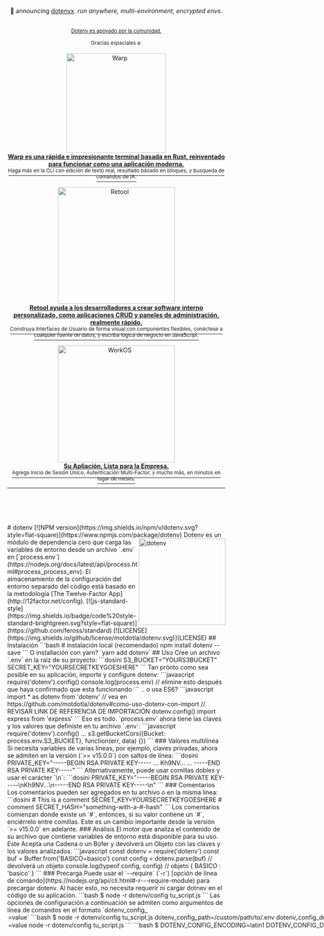 <div align="center">
🎉 announcing <a href="https://github.com/dotenvx/dotenvx">dotenvx</a>. <em>run anywhere, multi-environment, encrypted envs</em>.
</div>
&nbsp;
<div align="center">
<p>
  <sup>
    <a href="https://github.com/sponsors/motdotla">Dotenv es apoyado por la comunidad.</a>
  </sup>
</p>
<sup>Gracias espaciales a:</sup>
<br>
<br>
<a href="https://www.warp.dev/?utm_source=github&utm_medium=referral&utm_campaign=dotenv_p_20220831">
  <div>
    <img src="https://res.cloudinary.com/dotenv-org/image/upload/v1661980709/warp_hi8oqj.png" width="230" alt="Warp">
  </div>
  <b>Warp es una rápida e impresionante terminal basada en Rust, reinventado para funcionar como una aplicación moderna.</b>
  <div>
    <sup>Haga más en la CLI con edición de texto real, resultado básado en bloques, y busqueda de comandos de IA.</sup>
  </div>
</a>
<br>
<a href="https://retool.com/?utm_source=sponsor&utm_campaign=dotenv">
  <div>
    <img src="https://res.cloudinary.com/dotenv-org/image/upload/c_scale,w_300/v1664466968/logo-full-black_vidfqf.png" width="270" alt="Retool">
  </div>
  <b>Retool ayuda a los desarrolladores a crear software interno personalizado, como aplicaciones CRUD y paneles de administración, realmente rápido.</b>
  <div>
    <sup>Construya Interfaces de Usuario de forma visual con componentes flexibles, conéctese a cualquier fuente de datos, y escriba lógica de negocio en JavaScript.</sup>
  </div>
</a>
<br>
<a href="https://workos.com/?utm_campaign=github_repo&utm_medium=referral&utm_content=dotenv&utm_source=github">
  <div>
    <img src="https://res.cloudinary.com/dotenv-org/image/upload/c_scale,w_400/v1665605496/68747470733a2f2f73696e647265736f726875732e636f6d2f6173736574732f7468616e6b732f776f726b6f732d6c6f676f2d77686974652d62672e737667_zdmsbu.svg" width="270" alt="WorkOS">
  </div>
  <b>Su Apliación, Lista para la Empresa.</b>
  <div>
    <sup>Agrega Inicio de Sesión Único, Autenticación Multi-Factor, y mucho más, en minutos en lugar de meses.</sup>
  </div>
</a>
<hr>
<br>
<br>
<br>
<br>
</div>
# dotenv [![NPM version](https://img.shields.io/npm/v/dotenv.svg?style=flat-square)](https://www.npmjs.com/package/dotenv)
<img src="https://raw.githubusercontent.com/motdotla/dotenv/master/dotenv.svg" alt="dotenv" align="right" width="200" />
Dotenv es un módulo de dependencia cero que carga las variables de entorno desde un archivo `.env` en [`process.env`](https://nodejs.org/docs/latest/api/process.html#process_process_env). El almacenamiento de la configuración del entorno separado del código está basado en la metodología [The Twelve-Factor App](http://12factor.net/config).
[![js-standard-style](https://img.shields.io/badge/code%20style-standard-brightgreen.svg?style=flat-square)](https://github.com/feross/standard)
[![LICENSE](https://img.shields.io/github/license/motdotla/dotenv.svg)](LICENSE)
## Instalación
```bash
# instalación local (recomendado)
npm install dotenv --save
```
O installación con yarn? `yarn add dotenv`
## Uso
Cree un archivo `.env` en la raíz de su proyecto:
```dosini
S3_BUCKET="YOURS3BUCKET"
SECRET_KEY="YOURSECRETKEYGOESHERE"
```
Tan prónto como sea posible en su aplicación, importe y configure dotenv:
```javascript
require('dotenv').config()
console.log(process.env) // elimine esto después que haya confirmado que esta funcionando
```
.. o usa ES6?
```javascript
import * as dotenv from 'dotenv' // vea en https://github.com/motdotla/dotenv#como-uso-dotenv-con-import
// REVISAR LINK DE REFERENCIA DE IMPORTACIÓN
dotenv.config()
import express from 'express'
```
Eso es todo. `process.env` ahora tiene las claves y los valores que definiste en tu archivo `.env`:
```javascript
require('dotenv').config()
...
s3.getBucketCors({Bucket: process.env.S3_BUCKET}, function(err, data) {})
```
### Valores multilínea
Si necesita variables de varias líneas, por ejemplo, claves privadas, ahora se admiten en la versión (`>= v15.0.0`) con saltos de línea:
```dosini
PRIVATE_KEY="-----BEGIN RSA PRIVATE KEY-----
...
Kh9NV...
...
-----END RSA PRIVATE KEY-----"
```
Alternativamente, puede usar comillas dobles y usar el carácter `\n`:
```dosini
PRIVATE_KEY="-----BEGIN RSA PRIVATE KEY-----\nKh9NV...\n-----END RSA PRIVATE KEY-----\n"
```
### Comentarios
Los comentarios pueden ser agregados en tu archivo o en la misma línea:
```dosini
# This is a comment
SECRET_KEY=YOURSECRETKEYGOESHERE # comment
SECRET_HASH="something-with-a-#-hash"
```
Los comentarios comienzan donde existe un `#`, entonces, si su valor contiene un `#`, enciérrelo entre comillas. Este es un cambio importante desde la versión `>= v15.0.0` en adelante.
### Análisis
El motor que analiza el contenido de su archivo que contiene variables de entorno está disponible para su uso. Este Acepta una Cadena o un Búfer y devolverá un Objeto con las claves y los valores analizados.
```javascript
const dotenv = require('dotenv')
const buf = Buffer.from('BASICO=basico')
const config = dotenv.parse(buf) // devolverá un objeto
console.log(typeof config, config) // objeto { BASICO : 'basico' }
```
### Precarga
Puede usar el `--require` (`-r`) [opción de línea de comando](https://nodejs.org/api/cli.html#-r---require-module) para precargar dotenv. Al hacer esto, no necesita requerir ni cargar dotnev en el código de su aplicación.
```bash
$ node -r dotenv/config tu_script.js
```
Las opciones de configuración a continuación se admiten como argumentos de línea de comandos en el formato `dotenv_config_<option>=value`
```bash
$ node -r dotenv/config tu_script.js dotenv_config_path=/custom/path/to/.env dotenv_config_debug=true
```
Además, puede usar variables de entorno para establecer opciones de configuración. Los argumentos de línea de comandos precederán a estos.
```bash
$ DOTENV_CONFIG_<OPTION>=value node -r dotenv/config tu_script.js
```
```bash
$ DOTENV_CONFIG_ENCODING=latin1 DOTENV_CONFIG_DEBUG=true node -r dotenv/config tu_script.js dotenv_config_path=/custom/path/to/.env
```
### Expansión Variable
Necesitaras agregar el valor de otro variable en una de sus variables? Usa [dotenv-expand](https://github.com/motdotla/dotenv-expand).
### Sincronizando
Necesitas mentener sincronizados los archivos `.env` entre maquinas, entornos, o miembros del equipo? Usa
[dotenv-vault](https://github.com/dotenv-org/dotenv-vault).
## Ejemplos
Vea [ejemplos](https://github.com/dotenv-org/examples) sobre el uso de dotenv con varios frameworks, lenguajes y configuraciones.
* [nodejs](https://github.com/dotenv-org/examples/tree/master/dotenv-nodejs)
* [nodejs (depurar en)](https://github.com/dotenv-org/examples/tree/master/dotenv-nodejs-debug)
* [nodejs (anular en)](https://github.com/dotenv-org/examples/tree/master/dotenv-nodejs-override)
* [esm](https://github.com/dotenv-org/examples/tree/master/dotenv-esm)
* [esm (precarga)](https://github.com/dotenv-org/examples/tree/master/dotenv-esm-preload)
* [typescript](https://github.com/dotenv-org/examples/tree/master/dotenv-typescript)
* [typescript parse](https://github.com/dotenv-org/examples/tree/master/dotenv-typescript-parse)
* [typescript config](https://github.com/dotenv-org/examples/tree/master/dotenv-typescript-config)
* [webpack](https://github.com/dotenv-org/examples/tree/master/dotenv-webpack)
* [webpack (plugin)](https://github.com/dotenv-org/examples/tree/master/dotenv-webpack2)
* [react](https://github.com/dotenv-org/examples/tree/master/dotenv-react)
* [react (typescript)](https://github.com/dotenv-org/examples/tree/master/dotenv-react-typescript)
* [express](https://github.com/dotenv-org/examples/tree/master/dotenv-express)
* [nestjs](https://github.com/dotenv-org/examples/tree/master/dotenv-nestjs)
## Documentación
Dotenv expone dos funciones:
* `configuración`
* `analizar`
### Configuración
`Configuración` leerá su archivo `.env`, analizará el contenido, lo asignará a [`process.env`](https://nodejs.org/docs/latest/api/process.html#process_process_env),
y devolverá un Objeto con una clave `parsed` que contiene el contenido cargado o una clave `error` si falla.
```js
const result = dotenv.config()
if (result.error) {
  throw result.error
}
console.log(result.parsed)
```
Adicionalmente, puede pasar opciones a `configuracion`.
#### Opciones
##### Ruta
Por defecto: `path.resolve(process.cwd(), '.env')`
Especifique una ruta personalizada si el archivo que contiene las variables de entorno se encuentra localizado en otro lugar.
```js
require('dotenv').config({ path: '/personalizado/ruta/a/.env' })
```
##### Codificación
Por defecto: `utf8`
Especifique la codificación del archivo que contiene las variables de entorno.
```js
require('dotenv').config({ encoding: 'latin1' })
```
##### Depurar
Por defecto: `false`
Active el registro de ayuda para depurar por qué ciertas claves o valores no se inician como lo esperabas.
```js
require('dotenv').config({ debug: process.env.DEBUG })
```
##### Anular
Por defecto: `false`
Anule cualquier variable de entorno que ya se haya configurada en su maquina con los valores de su archivo .env.
```js
require('dotenv').config({ override: true })
```
### Analizar
El motor que analiza el contenido del archivo que contiene las variables de entorno está disponible para su uso. Acepta una Cadena o un Búfer y retornará un objecto con los valores analizados.
```js
const dotenv = require('dotenv')
const buf = Buffer.from('BASICO=basico')
const config = dotenv.parse(buf) // devolverá un objeto
console.log(typeof config, config) // objeto { BASICO : 'basico' }
```
#### Opciones
##### Depurar
Por defecto: `false`
Active el registro de ayuda para depurar por qué ciertas claves o valores no se inician como lo esperabas.
```js
const dotenv = require('dotenv')
const buf = Buffer.from('hola mundo')
const opt = { debug: true }
const config = dotenv.parse(buf, opt)
// espere por un mensaje de depuración porque el búfer no esta listo KEY=VAL
```
## FAQ
### ¿Por qué el archivo `.env` no carga mis variables de entorno correctamente?
Lo más probable es que su archivo `.env` no esté en el lugar correcto. [Vea este stack overflow](https://stackoverflow.com/questions/42335016/dotenv-file-is-not-loading-environment-variables).
Active el modo de depuración y vuelva a intentarlo...
```js
require('dotenv').config({ debug: true })
```
Recibirá un error apropiado en su consola.
### ¿Debo confirmar mi archivo `.env`?
No. Recomendamos **enfáticamente** no enviar su archivo `.env` a la versión de control. Solo debe incluir los valores especificos del entorno, como la base de datos, contraseñas o claves API.
### ¿Debería tener multiples archivos `.env`?
No. Recomendamos **enfáticamente** no tener un archivo `.env` "principal" y un archivo `.env` de "entorno" como `.env.test`. Su configuración debe variar entre implementaciones y no debe compartir valores entre entornos.
> En una Aplicación de Doce Factores, las variables de entorno son controles diferenciados, cada uno totalmente independiente a otras variables de entorno. Nunca se agrupan como "entornos", sino que se gestionan de manera independiente para cada despliegue. Este es un modelo que se escala sin problemas a medida que la aplicación se expande de forma natural en más despliegues a lo largo de su vida.
>
> – [La Apliación de los Doce Factores](https://12factor.net/es/)
### ¿Qué reglas sigue el motor de análisis?
El motor de análisis actualmente admite las siguientes reglas:
- `BASICO=basico` se convierte en `{BASICO: 'basico'}`
- las líneas vacías se saltan
- las líneas que comienzan con `#` se tratan como comentarios
- `#` marca el comienzo de un comentario (a menos que el valor esté entre comillas)
- valores vacíos se convierten en cadenas vacías (`VACIO=` se convierte en `{VACIO: ''}`)
- las comillas internas se mantienen (piensa en JSON) (`JSON={"foo": "bar"}` se convierte en `{JSON:"{\"foo\": \"bar\"}"`)
- los espacios en blanco se eliminan de ambos extremos de los valores no citanos (aprende más en [`trim`](https://developer.mozilla.org/es/docs/Web/JavaScript/Reference/Global_Objects/String/Trim)) (`FOO=  algo ` se convierte en `{FOO: 'algo'}`)
- los valores entre comillas simples y dobles se escapan (`CITA_SIMPLE='citado'` se convierte en `{CITA_SIMPLE: "citado"}`)
- los valores entre comillas simples y dobles mantienen los espacios en blanco en ambos extremos  (`FOO="  algo  "` se convierte en `{FOO: '  algo  '}`)
- los valores entre comillas dobles expanden nuevas líneas (`MULTILINEA="nueva\nlínea"` se convierte en
```
{MULTILINEA: 'nueva
línea'}
```
- se admite la comilla simple invertida (`` SIGNO_ACENTO=`Esto tiene comillas 'simples' y "dobles" en su interior.` ``)
### ¿Qué sucede con las variables de entorno que ya estaban configuradas?
Por defecto, nunca modificaremos ninguna variable de entorno que ya haya sido establecida. En particular, si hay una variable en su archivo `.env` que colisiona con una que ya existe en su entorno, entonces esa variable se omitirá.
Si por el contrario, quieres anular `process.env` utiliza la opción `override`.
```javascript
require('dotenv').config({ override: true })
```
### ¿Por qué mis variables de entorno no aparecen para React?
Su código React se ejecuta en Webpack, donde el módulo `fs` o incluso el propio `process` global no son accesibles fuera-de-la-caja. El módulo `process.env` sólo puede ser inyectado a través de la configuración de Webpack.
Si estás usando [`react-scripts`](https://www.npmjs.com/package/react-scripts), el cual se distribuye a través de [`create-react-app`](https://create-react-app.dev/), tiene dotenv incorporado pero con una singularidad. Escriba sus variables de entorno con `REACT_APP_`. Vea [este stack overflow](https://stackoverflow.com/questions/42182577/is-it-possible-to-use-dotenv-in-a-react-project) para más detalles.
Si estás utilizando otros frameworks (por ejemplo, Next.js, Gatsby...), debes consultar su documentación para saber cómo injectar variables de entorno en el cliente.
### ¿Puedo personalizar/escribir plugins para dotenv?
Sí! `dotenv.config()` devuelve un objeto que representa el archivo `.env` analizado. Esto te da todo lo que necesitas para poder establecer valores en `process.env`. Por ejemplo:
```js
const dotenv = require('dotenv')
const variableExpansion = require('dotenv-expand')
const miEnv = dotenv.config()
variableExpansion(miEnv)
```
### Cómo uso dotnev con `import`?
Simplemente..
```javascript
// index.mjs (ESM)
import * as dotenv from 'dotenv' // vea https://github.com/motdotla/dotenv#como-uso-dotenv-con-import
dotenv.config()
import express from 'express'
```
Un poco de historia...
> Cuando se ejecuta un módulo que contiene una sentencia `import`, los módulos que importa serán cargados primero, y luego se ejecuta cada bloque del módulo en un recorrido en profundidad del gráfico de dependencias, evitando los ciclos al saltarse todo lo que ya se ha ejecutado.
>
> – [ES6 en Profundidad: Módulos](https://hacks.mozilla.org/2015/08/es6-in-depth-modules/)
¿Qué significa esto en lenguaje sencillo? Significa que se podrías pensar que lo siguiente funcionaría pero no lo hará.
```js
// notificarError.mjs
import { Cliente } from 'mejor-servicio-para-notificar-error'
export default new Client(process.env.CLAVE_API)
// index.mjs
import dotenv from 'dotenv'
dotenv.config()
import notificarError from './notificarError.mjs'
notificarError.report(new Error('ejemplo documentado'))
```
`process.env.CLAVE_API` será vacio.
En su lugar, el código anterior debe ser escrito como...
```js
// notificarError.mjs
import { Cliente } from 'mejor-servicio-para-notificar-errores'
export default new Client(process.env.CLAVE_API)
// index.mjs
import * as dotenv from 'dotenv'
dotenv.config()
import notificarError from './notificarError.mjs'
notificarError.report(new Error('ejemplo documentado'))
```
¿Esto tiene algo de sentido? Esto es poco poco intuitivo, pero es como funciona la importación de módulos en ES6. Aquí hay un ejemplo [ejemplo práctico de esta trampa](https://github.com/dotenv-org/examples/tree/master/dotenv-es6-import-pitfall).
Existen dos arternativas a este planteamiento:
1. Precarga dotenv: `node --require dotenv/config index.js` (_Nota: no es necesario usar `import` dotenv con este método_)
2. Cree un archivo separado que ejecutará `config` primero como se describe en [este comentario #133](https://github.com/motdotla/dotenv/issues/133#issuecomment-255298822)
### ¿Qué pasa con la expansión de variable?
Prueba [dotenv-expand](https://github.com/motdotla/dotenv-expand)
### ¿Qué pasa con la sincronización y la seguridad de los archivos .env?
Vea [dotenv-vault](https://github.com/dotenv-org/dotenv-vault)
## Guía de contribución
Vea [CONTRIBUTING.md](CONTRIBUTING.md)
## REGISTRO DE CAMBIOS
Vea [CHANGELOG.md](CHANGELOG.md)
## ¿Quiénes utilizan dotenv?
[Estos módulos npm dependen de él.](https://www.npmjs.com/browse/depended/dotenv)
Los proyectos que lo amplían suelen utilizar la [palabra clave "dotenv" en npm](https://www.npmjs.com/search?q=keywords:dotenv).
